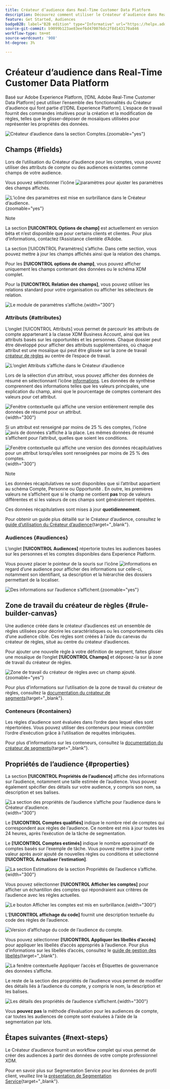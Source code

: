 ```yaml
---
title: Créateur d’audience dans Real-Time Customer Data Platform
description: Découvrez comment utiliser le Créateur d’audience dans Real-Time Customer Data Platform pour créer des audiences.
feature: Get Started, Audiences
badgeB2B: label="B2B edition" type="Informative" url="https://helpx.adobe.com/legal/product-descriptions/real-time-customer-data-platform-b2b-edition-prime-and-ultimate-packages.html newtab=true"
source-git-commit: b9099b123ae83eef6d470076dc2f8d143170a846
workflow-type: tm+mt
source-wordcount: '908'
ht-degree: 3%

---
```



# Créateur d’audience dans Real-Time Customer Data Platform

Basé sur Adobe Experience Platform, [!DNL Adobe Real-Time Customer Data Platform] peut utiliser l’ensemble des fonctionnalités du Créateur d’audience qui font partie d’[!DNL Experience Platform]. L’espace de travail fournit des commandes intuitives pour la création et la modification de règles, telles que le glisser-déposer de mosaïques utilisées pour représenter les propriétés des données.

![Créateur d’audience dans la section Comptes.](../assets/segmentation/audience-builder/audience-builder.png){zoomable="yes"}

## Champs {#fields}

Lors de l’utilisation du Créateur d’audience pour les comptes, vous pouvez utiliser des attributs de compte ou des audiences existantes comme champs de votre audience.

Vous pouvez sélectionner l’icône ![paramètres](../../images/icons/settings.png) pour ajuster les paramètres des champs affichés.

![L’icône des paramètres est mise en surbrillance dans le Créateur d’audience.](../assets/segmentation/audience-builder/select-settings.png){zoomable="yes"}

>[!NOTE]
>
>La section **[!UICONTROL Options de champ]** est actuellement en version bêta et n’est disponible que pour certains clients et clientes. Pour plus d’informations, contactez l’Assistance clientèle d’Adobe.

La section [!UICONTROL Paramètres] s’affiche. Dans cette section, vous pouvez mettre à jour les champs affichés ainsi que la relation des champs.

Pour les **[!UICONTROL options de champ]**, vous pouvez afficher uniquement les champs contenant des données ou le schéma XDM complet.

Pour la **[!UICONTROL Relation des champs]**, vous pouvez utiliser les relations standard pour votre organisation ou afficher les sélecteurs de relation.

![Le module de paramètres s’affiche.](../assets/segmentation/audience-builder/settings.png){width="300"}

### Attributs {#attributes}

L’onglet [!UICONTROL Attributs] vous permet de parcourir les attributs de compte appartenant à la classe XDM Business Account, ainsi que les attributs basés sur les opportunités et les personnes. Chaque dossier peut être développé pour afficher des attributs supplémentaires, où chaque attribut est une mosaïque qui peut être glissée sur la zone de travail [créateur de règles](#rule-builder-canvas) au centre de l’espace de travail.

![L’onglet Attributs s’affiche dans le Créateur d’audience](../assets/segmentation/audience-builder/attributes.png)

Lors de la sélection d’un attribut, vous pouvez afficher des données de résumé en sélectionnant l’icône [informations](../../images/icons/info.png). Les données de synthèse comprennent des informations telles que les valeurs principales, une explication du champ, ainsi que le pourcentage de comptes contenant des valeurs pour cet attribut.

![Fenêtre contextuelle qui affiche une version entièrement remplie des données de résumé pour un attribut.](../assets/segmentation/audience-builder/full-summary-data.png){width="300"}

Si un attribut est renseigné par moins de 25 % des comptes, l’icône ![avis de données](../../images/icons/data-notice.png) s’affiche à la place. Les mêmes données de résumé s’affichent pour l’attribut, quelles que soient les conditions.

![Fenêtre contextuelle qui affiche une version des données récapitulatives pour un attribut lorsqu’elles sont renseignées par moins de 25 % des comptes.](../assets/segmentation/audience-builder/empty-summary-data.png){width="300"}

>[!NOTE]
>
>Les données récapitulatives ne sont disponibles que si l’attribut appartient au schéma Compte, Personne ou Opportunité . En outre, les premières valeurs ne s’affichent que si le champ ne contient **pas** trop de valeurs différentes et si les valeurs de ces champs sont généralement répétées.
>
>Ces données récapitulatives sont mises à jour **quotidiennement**.

Pour obtenir un guide plus détaillé sur le Créateur d’audience, consultez le [guide d’utilisation du Créateur d’audience](../../segmentation/ui/segment-builder.md){target="_blank"}.

### Audiences {#audiences}

L’onglet **[!UICONTROL Audiences]** répertorie toutes les audiences basées sur les personnes et les comptes disponibles dans Experience Platform.

Vous pouvez placer le pointeur de la souris sur l’icône ![informations](../../images/icons/info.png) en regard d’une audience pour afficher des informations sur celle-ci, notamment son identifiant, sa description et la hiérarchie des dossiers permettant de la localiser.

![Des informations sur l’audience s’affichent.](../assets/segmentation/audience-builder/audience-information.png){zoomable="yes"}

## Zone de travail du créateur de règles {#rule-builder-canvas}

Une audience créée dans le créateur d’audiences est un ensemble de règles utilisées pour décrire les caractéristiques ou les comportements clés d’une audience cible. Ces règles sont créées à l’aide du canevas du créateur de règles, situé au centre du créateur d’audiences.

Pour ajouter une nouvelle règle à votre définition de segment, faites glisser une mosaïque de l’onglet **[!UICONTROL Champs]** et déposez-la sur la zone de travail du créateur de règles.

![Zone de travail du créateur de règles avec un champ ajouté.](../assets/segmentation/audience-builder/added-field.png){zoomable="yes"}

Pour plus d’informations sur l’utilisation de la zone de travail du créateur de règles, consultez la [documentation du créateur de segments](../../segmentation/ui/segment-builder.md#rule-builder-canvas){target="_blank"}.

### Conteneurs {#containers}

Les règles d’audience sont évaluées dans l’ordre dans lequel elles sont répertoriées. Vous pouvez utiliser des conteneurs pour mieux contrôler l’ordre d’exécution grâce à l’utilisation de requêtes imbriquées.

Pour plus d’informations sur les conteneurs, consultez la [documentation du créateur de segments](../../segmentation/ui/segment-builder.md#containers){target="_blank"}.

## Propriétés de l’audience {#properties}

La section **[!UICONTROL Propriétés de l’audience]** affiche des informations sur l’audience, notamment une taille estimée de l’audience. Vous pouvez également spécifier des détails sur votre audience, y compris son nom, sa description et ses balises.

![La section des propriétés de l’audience s’affiche pour l’audience dans le Créateur d’audience.](../assets/segmentation/audience-builder/audience-properties.png){width="300"}

Le **[!UICONTROL Comptes qualifiés]** indique le nombre réel de comptes qui correspondent aux règles de l’audience. Ce nombre est mis à jour toutes les 24 heures, après l’exécution de la tâche de segmentation.

Le **[!UICONTROL Comptes estimés]** indique le nombre approximatif de comptes basés sur l’exemple de tâche. Vous pouvez mettre à jour cette valeur après avoir ajouté de nouvelles règles ou conditions et sélectionné **[!UICONTROL Actualiser l’estimation]**.

![La section Estimations de la section Propriétés de l’audience s’affiche.](../assets/segmentation/audience-builder/account-estimates.png){width="300"}

Vous pouvez sélectionner **[!UICONTROL Afficher les comptes]** pour afficher un échantillon des comptes qui répondraient aux critères de l’audience avec les règles actuelles.

![Le bouton Afficher les comptes est mis en surbrillance.](../assets/segmentation/audience-builder/view-accounts.png){width="300"}

L’**[!UICONTROL affichage du code]** fournit une description textuelle du code des règles de l’audience.

![Version d’affichage du code de l’audience du compte.](../assets/segmentation/audience-builder/code-view.png)

Vous pouvez sélectionner **[!UICONTROL Appliquer les libellés d’accès]** pour appliquer les libellés d’accès appropriés à l’audience. Pour plus d’informations sur les libellés d’accès, consultez le [guide de gestion des libellés](../../access-control/abac/ui/labels.md){target="_blank"}.

![La fenêtre contextuelle Appliquer l’accès et Étiquettes de gouvernance des données s’affiche.](../assets/segmentation/audience-builder/apply-access-labels.png)

Le reste de la section des propriétés de l’audience vous permet de modifier des détails liés à l’audience du compte, y compris le nom, la description et les balises.

![Les détails des propriétés de l’audience s’affichent.](../assets/segmentation/audience-builder/audience-details.png){width="300"}

Vous **pouvez pas** la méthode d’évaluation pour les audiences de compte, car toutes les audiences de compte sont évaluées à l’aide de la segmentation par lots.

## Étapes suivantes {#next-steps}

Le Créateur d’audience fournit un workflow complet qui vous permet de créer des audiences à partir des données de votre compte professionnel XDM.

Pour en savoir plus sur Segmentation Service pour les données de profil client, veuillez lire la [présentation de Segmentation Service](../../segmentation/home.md){target="_blank"}.

